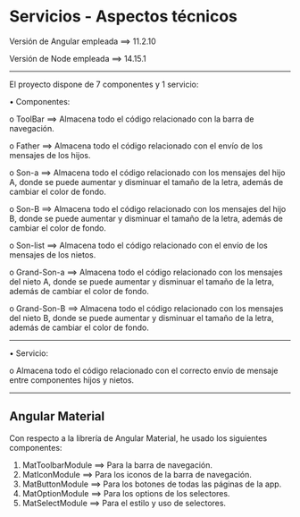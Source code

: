 # Servicios - Aspectos técnicos

Versión de Angular empleada ==> 11.2.10

Versión de Node empleada ==> 14.15.1

-----------------------------------------------------------------------------------
El proyecto dispone de 7 componentes y 1 servicio:

  •	Componentes:

   o	ToolBar ==> Almacena todo el código relacionado con la barra de navegación.

   o	Father ==> Almacena todo el código relacionado con el envío de los mensajes de los hijos.

   o	Son-a ==> Almacena todo el código relacionado con los mensajes del hijo A, donde se puede aumentar y 
   disminuar el tamaño de la letra, además de cambiar el color de fondo.
   
   o	Son-B ==> Almacena todo el código relacionado con los mensajes del hijo B, donde se puede aumentar y 
   disminuar el tamaño de la letra, además de cambiar el color de fondo.

   o	Son-list ==> Almacena todo el código relacionado con el envío de los mensajes de los nietos.

   o	Grand-Son-a ==> Almacena todo el código relacionado con los mensajes del nieto A, donde se puede aumentar y 
   disminuar el tamaño de la letra, además de cambiar el color de fondo.
   
   o	Grand-Son-B ==> Almacena todo el código relacionado con los mensajes del nieto B, donde se puede aumentar y 
   disminuar el tamaño de la letra, además de cambiar el color de fondo.

----------------------------------------------------------------------------
  
  •	Servicio:

   o	Almacena todo el código relacionado con el correcto envío de mensaje entre componentes hijos y nietos.

----------------------------------------------------------------------------

## Angular Material
Con respecto a la librería de Angular Material, he usado los siguientes componentes:

1.	MatToolbarModule ==> Para la barra de navegación.
2.	MatIconModule ==> Para los iconos de la barra de navegación.
3.	MatButtonModule ==> Para los botones de todas las páginas de la app.
4.	MatOptionModule ==> Para los options de los selectores.
5.	MatSelectModule ==> Para el estilo y uso de selectores.

